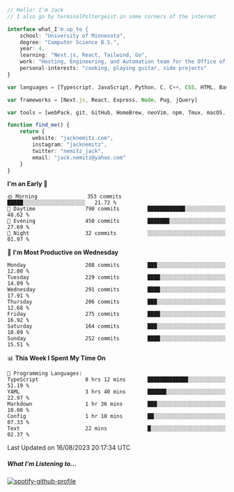 ```typescript
// Hello! I'm Jack
// I also go by terminalPoltergeist in some corners of the internet

interface what_I'm_up_to {
    school: "University of Minnesota",
    degree: "Computer Science B.S.",
    year: 4,
    learning: "Next.js, React, Tailwind, Go",
    work: "Hosting, Engineering, and Automation team for the Office of Information Technology at UMN",
    personal-interests: "cooking, playing guitar, side projects"
}

var languages = [Typescript, JavaScript, Python, C, C++, CSS, HTML, Bash, VimScript]

var frameworks = [Next.js, React, Express, Node, Pug, jQuery]

var tools = [webPack, git, GitHub, HomeBrew, neoVim, npm, Tmux, macOS, Ubuntu, Docker, Nginx, Cloudflare, DigitalOcean]

function find_me() {
    return {
        website: "jacknemitz.com",
        instagram: "jacknemitz",
        twitter: "nemitz_jack",
        email: "jack.nemitz@yahoo.com"
    }
}
```

<!--START_SECTION:waka-->
**I'm an Early 🐤** 

```text
🌞 Morning                353 commits         █████░░░░░░░░░░░░░░░░░░░░   21.72 % 
🌆 Daytime                790 commits         ████████████░░░░░░░░░░░░░   48.62 % 
🌃 Evening                450 commits         ███████░░░░░░░░░░░░░░░░░░   27.69 % 
🌙 Night                  32 commits          ░░░░░░░░░░░░░░░░░░░░░░░░░   01.97 % 
```
📅 **I'm Most Productive on Wednesday** 

```text
Monday                   208 commits         ███░░░░░░░░░░░░░░░░░░░░░░   12.80 % 
Tuesday                  229 commits         ████░░░░░░░░░░░░░░░░░░░░░   14.09 % 
Wednesday                291 commits         ████░░░░░░░░░░░░░░░░░░░░░   17.91 % 
Thursday                 206 commits         ███░░░░░░░░░░░░░░░░░░░░░░   12.68 % 
Friday                   275 commits         ████░░░░░░░░░░░░░░░░░░░░░   16.92 % 
Saturday                 164 commits         ███░░░░░░░░░░░░░░░░░░░░░░   10.09 % 
Sunday                   252 commits         ████░░░░░░░░░░░░░░░░░░░░░   15.51 % 
```


📊 **This Week I Spent My Time On** 

```text
💬 Programming Languages: 
TypeScript               8 hrs 12 mins       █████████████░░░░░░░░░░░░   51.19 % 
YAML                     3 hrs 40 mins       ██████░░░░░░░░░░░░░░░░░░░   22.97 % 
Markdown                 1 hr 36 mins        ███░░░░░░░░░░░░░░░░░░░░░░   10.08 % 
Config                   1 hr 10 mins        ██░░░░░░░░░░░░░░░░░░░░░░░   07.33 % 
Text                     22 mins             █░░░░░░░░░░░░░░░░░░░░░░░░   02.37 % 
```


 Last Updated on 16/08/2023 20:17:34 UTC
<!--END_SECTION:waka-->

##### What I'm Listening to...

[![spotify-github-profile](https://spotify-github-profile.vercel.app/api/view?uid=jack.nemitz&cover_image=true&show_offline=true&bar_color=53b14f&bar_color_cover=false&background_color=121212FF)](https://spotify-github-profile.vercel.app/api/view?uid=jack.nemitz&redirect=true)

